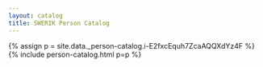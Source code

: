 ```yaml
---
layout: catalog
title: SWERIK Person Catalog
---
```

{% assign p = site.data._person-catalog.i-E2fxcEquh7ZcaAQQXdYz4F %}
{% include person-catalog.html p=p %}

